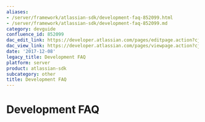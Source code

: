 ```yaml
---
aliases:
- /server/framework/atlassian-sdk/development-faq-852099.html
- /server/framework/atlassian-sdk/development-faq-852099.md
category: devguide
confluence_id: 852099
dac_edit_link: https://developer.atlassian.com/pages/editpage.action?cjm=wozere&pageId=852099
dac_view_link: https://developer.atlassian.com/pages/viewpage.action?cjm=wozere&pageId=852099
date: '2017-12-08'
legacy_title: Development FAQ
platform: server
product: atlassian-sdk
subcategory: other
title: Development FAQ
---
```

# Development FAQ






































